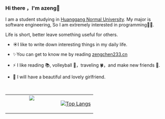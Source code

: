 ### Hi there ，I'm azeng👋

I am a student studying in [Huanggang Normal University](http://www.hgnu.edu.cn/). My major is software engineering, So I am extremely interested in programming👨‍💻.

Life is short, better leave something useful for others.

- ☀️I like to write down interesting things in my daily life.

- ✨You can get to know me by reading [zengchen233.cn](https://zengchen233.cn/)

- ⚡ I like reading 📚, volleyball 🏐，traveling 🍀，and make new friends 🙈.

- 🎀 I will have a beautiful and lovely girlfriend.

  <br>

<table>
<tr>
<td valign="top" width="60%" align="center">
<a href="https://github.com/zengchen233"><img align="center" src="https://github-readme-stats.vercel.app/api?username=zengchen233&count_private=true&show_icons=true"/></a>  
</td>
<td valign="top" width="40%" align="center">

[![Top Langs](https://github-readme-stats.vercel.app/api/top-langs/?username=azeng233&hide=html,css)](https://github.com/azeng233)

</td>
</tr>
</table>

